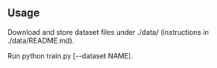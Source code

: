 <!-- Flashback to the Right Moment:Robust Location Prediction over Sparse Trajectories Using RNNs
==== -->
Usage
----
Download and store dataset files under ./data/ (instructions in ./data/README.md).

Run python train.py [--dataset NAME].

